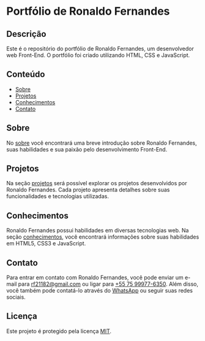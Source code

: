 # Portfólio de Ronaldo Fernandes


## Descrição

Este é o repositório do portfólio de Ronaldo Fernandes, um desenvolvedor web Front-End. O portfólio foi criado utilizando HTML, CSS e JavaScript.

## Conteúdo

- [Sobre](#sobre)
- [Projetos](#projetos)
- [Conhecimentos](#conhecimentos)
- [Contato](#contato)

## Sobre

No [sobre](#sobre) você encontrará uma breve introdução sobre Ronaldo Fernandes, suas habilidades e sua paixão pelo desenvolvimento Front-End.

## Projetos

Na seção [projetos](#projetos) será possível explorar os projetos desenvolvidos por Ronaldo Fernandes. Cada projeto apresenta detalhes sobre suas funcionalidades e tecnologias utilizadas.

## Conhecimentos

Ronaldo Fernandes possui habilidades em diversas tecnologias web. Na seção [conhecimentos](#conhecimentos), você encontrará informações sobre suas habilidades em HTML5, CSS3 e JavaScript.

## Contato

Para entrar em contato com Ronaldo Fernandes, você pode enviar um e-mail para [rf21182@gmail.com](mailto:rf21182@gmail.com) ou ligar para [+55 75 99977-6350](tel:+5575999776350). Além disso, você também pode contatá-lo através do [WhatsApp](https://api.whatsapp.com/send?phone=557599776350&text=Fala,%20Ronaldo!%20Vim%20do%20teu%20portifólio,%20quero%20trabalhar%20contigo!) ou seguir suas redes sociais.

## Licença

Este projeto é protegido pela licença [MIT](LICENSE).

